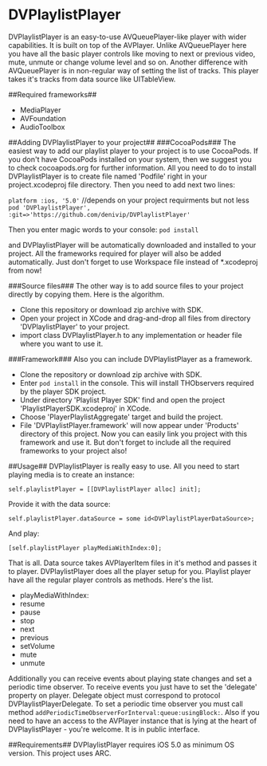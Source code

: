 DVPlaylistPlayer
================

DVPlaylistPlayer is an easy-to-use AVQueuePlayer-like player with wider capabilities. It is built on top of the AVPlayer. 
Unlike AVQueuePlayer here you have all the basic player controls like moving to next or previous video, mute, unmute or 
change volume level and so on. Another difference with AVQueuePlayer is in non-regular way of setting the list of tracks. 
This player takes it's tracks from data source like UITableView.

##Required frameworks##
 - MediaPlayer
 - AVFoundation
 - AudioToolbox

##Adding DVPlaylistPlayer to your project##
###CocoaPods###
The easiest way to add our playlist player to your project is to use CocoaPods.
If you don't have CocoaPods installed on your system, then we suggest you to check cocoapods.org for further information.
All you need to do to install DVPlaylistPlayer is to create file named 'Podfile' right in your project.xcodeproj file 
directory. Then you need to add next two lines:

`platform :ios, '5.0'` //depends on your project requirments but not less
`pod 'DVPlaylistPlayer', :git=>'https://github.com/denivip/DVPlaylistPlayer'`

Then you enter magic words to your console:
`pod install`

and DVPlaylistPlayer will be automatically downloaded and installed to your project. All the frameworks required for 
player will also be added automatically.
Just don't forget to use Workspace file instead of *.xcodeproj from now!

###Source files###
The other way is to add source files to your project directly by copying them. Here is the algorithm.
 - Clone this repository or download zip archive with SDK.
 - Open your project in XCode and drag-and-drop all files from directory 'DVPlaylistPlayer' to your project.
 - import class DVPlaylistPlayer.h to any implementation or header file where you want to use it.
 
###Framework###
Also you can include DVPlaylistPlayer as a framework.
 - Clone the repository or download zip archive with SDK.
 - Enter `pod install` in the console. This will install THObservers required by the player SDK project.
 - Under directory 'Playlist Player SDK' find and open the project 'PlaylistPlayerSDK.xcodeproj' in XCode.
 - Choose 'PlayerPlaylistAggregate' target and build the project.
 - File 'DVPlaylistPlayer.framework' will now appear under 'Products' directory of this project. Now you can easily link
 you project with this framework and use it. But don't forget to include all the required frameworks to your project also!
 
##Usage##
DVPlaylistPlayer is really easy to use. All you need to start playing media is to create an instance:

`self.playlistPlayer = [[DVPlaylistPlayer alloc] init];`

Provide it with the data source:

`self.playlistPlayer.dataSource = some id<DVPlaylistPlayerDataSource>;`

And play:

`[self.playlistPlayer playMediaWithIndex:0];`

That is all. Data source takes AVPlayerItem files in it's method and passes it to player. DVPlaylistPlayer does all the
player setup for you.
Playlist player have all the regular player controls as methods. Here's the list.
 - playMediaWithIndex:
 - resume
 - pause
 - stop
 - next
 - previous
 - setVolume
 - mute
 - unmute
 
Additionally you can receive events about playing state changes and set a periodic time observer. To receive events you 
just have to set the 'delegate' property on player. Delegate object must correspond to protocol DVPlaylistPlayerDelegate. To set a
periodic time observer you must call method `addPeriodicTimeObserverForInterval:queue:usingBlock:`. 
Also if you need to have an access to the AVPlayer instance that is lying at the heart of DVPlaylistPlayer - you're 
welcome. It is in public interface.

##Requirements##
DVPlaylistPlayer requires iOS 5.0 as minimum OS version.
This project uses ARC.
